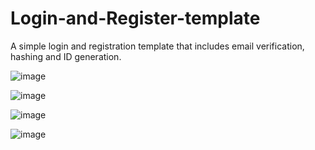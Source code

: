 # Login-and-Register-template
A simple login and registration template that includes email verification, hashing and ID generation.

![image](https://user-images.githubusercontent.com/56306485/161125842-4058ea07-affe-482a-a64b-910c955bfbe1.png)

![image](https://user-images.githubusercontent.com/56306485/161125957-a1cda2b7-2091-4907-9ea2-a202ac0c516e.png)

![image](https://user-images.githubusercontent.com/56306485/161126035-e713cfa5-6794-4c60-85c0-3e3d2161bf9d.png)

![image](https://user-images.githubusercontent.com/56306485/161125806-fafa5081-7160-409c-9f66-36970017c163.png)
